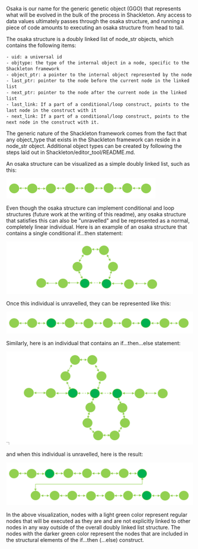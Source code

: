 Osaka is our name for the generic genetic object (GGO) that represents what will be evolved in the bulk of the process in Shackleton. Any access to data values ultimately passes through the osaka structure, and running a piece of code amounts to executing an osaka structure from head to tail.

The osaka structure is a doubly linked list of node_str objects, which contains the following items:

    - uid: a universal id
    - objtype: the type of the internal object in a node, specific to the Shackleton framework
    - object_ptr: a pointer to the internal object represented by the node
    - last_ptr: pointer to the node before the current node in the linked list
    - next_ptr: pointer to the node after the current node in the linked list
    - last_link: If a part of a conditional/loop construct, points to the last node in the construct with it
    - next_link: If a part of a conditional/loop construct, points to the next node in the construct with it.
    
The generic nature of the Shackleton framework comes from the fact that any object_type that exists in the Shackleton framework can reside in a node_str object. Additional object types can be created by following the steps laid out in Shackleton/editor_tool/README.md.

An osaka structure can be visualized as a simple doubly linked list, such as this:

![alt text](img/linear.PNG "A normal Osaka Structure, a linear doubly linked list")

Even though the osaka structure can implement conditional and loop structures (future work at the writing of this readme), any osaka structure that satisfies this can also be "unravelled" and be represented as a normal, completely linear individual. Here is an example of an osaka structure that contains a single conditional if...then statement:

![alt text](img/ifthen.PNG "An if...then construct as an Osaka structure")

Once this individual is unravelled, they can be represented like this:

![alt text](img/ifthen_unravelled.PNG "An if...then construct as an Osaka structure, unravelled to its linear form")

Similarly, here is an individual that contains an if...then...else statement:

![alt text](img/ifthenelse.PNG "An if...then...else construct as an Osaka structure")

and when this individual is unravelled, here is the result:

![alt text](img/ifthenelse_unravelled.PNG "An if...then...else construct as an Osaka structure, unravelled to its linear form")

In the above visualization, nodes with a light green color represent regular nodes that will be executed as they are and are not explicitly linked to other nodes in any way outside of the overall doubly linked list structure. The nodes with the darker green color represent the nodes that are included in the structural elements of the if…then (…else) construct. 